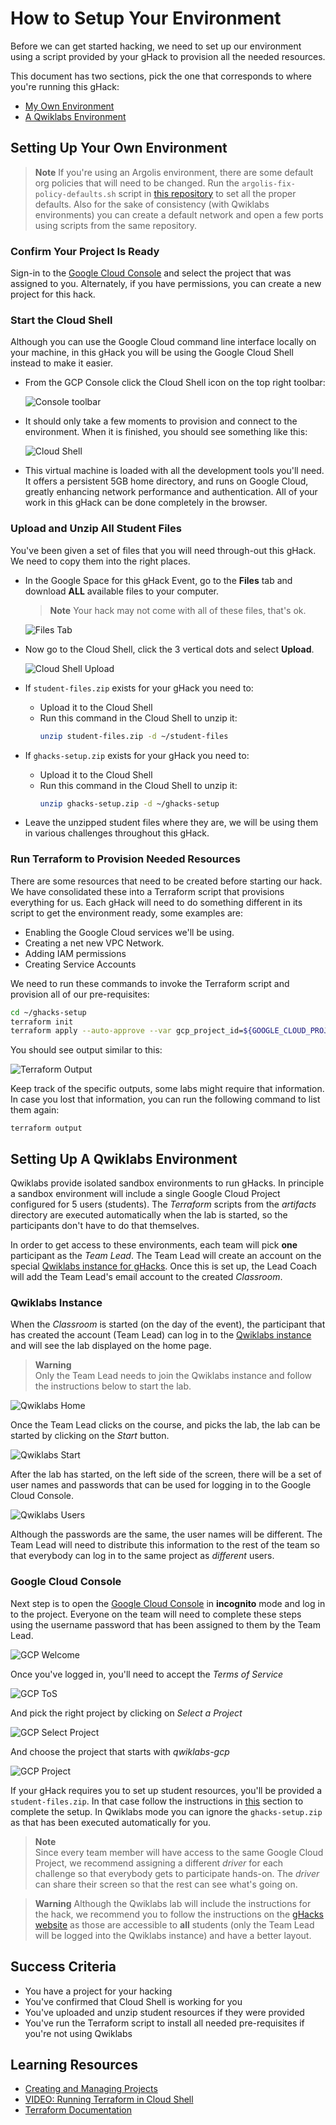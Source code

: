 # How to Setup Your Environment

Before we can get started hacking, we need to set up our environment using a script provided by your gHack to provision all the needed resources.

This document has two sections, pick the one that corresponds to where you're running this gHack:
- [My Own Environment](#setting-up-your-own-environment)
- [A Qwiklabs Environment](#setting-up-a-qwiklabs-environment)

## Setting Up Your Own Environment

> **Note** If you're using an Argolis environment, there are some default org policies that will need to be changed. Run the `argolis-fix-policy-defaults.sh` script in [this repository](https://github.com/gfilicetti/gcp-scripts) to set all the proper defaults. Also for the sake of consistency (with Qwiklabs environments) you can create a default network and open a few ports using scripts from the same repository.

### Confirm Your Project Is Ready

Sign-in to the [Google Cloud Console](http://console.cloud.google.com/) and select the project that was assigned to you. Alternately, if you have permissions, you can create a new project for this hack.

### Start the Cloud Shell

Although you can use the Google Cloud command line interface locally on your machine, in this gHack you will be using the Google Cloud Shell instead to make it easier.

- From the GCP Console click the Cloud Shell icon on the top right toolbar:

    ![Console toolbar](images/setup-toolbar.png)

- It should only take a few moments to provision and connect to the environment. When it is finished, you should see something like this:

    ![Cloud Shell](images/setup-cloud-shell.png)

- This virtual machine is loaded with all the development tools you'll need. It offers a persistent 5GB home directory, and runs on Google Cloud, greatly enhancing network performance and authentication. All of your work in this gHack can be done completely in the browser.

### Upload and Unzip All Student Files

You've been given a set of files that you will need through-out this gHack. We need to copy them into the right places.

- In the Google Space for this gHack Event, go to the **Files** tab and download **ALL** available files to your computer. 
	> **Note** Your hack may not come with all of these files, that's ok.

	![Files Tab](images/setup-space-files.png)

- Now go to the Cloud Shell, click the 3 vertical dots and select **Upload**.

	![Cloud Shell Upload](images/setup-cloud-shell-upload.png)

- If `student-files.zip` exists for your gHack you need to:
	- Upload it to the Cloud Shell
	- Run this command in the Cloud Shell to unzip it:
		```bash
		unzip student-files.zip -d ~/student-files
		```

- If `ghacks-setup.zip` exists for your gHack you need to:
	- Upload it to the Cloud Shell
	- Run this command in the Cloud Shell to unzip it:
		```bash
		unzip ghacks-setup.zip -d ~/ghacks-setup
		```

- Leave the unzipped student files where they are, we will be using them in various challenges throughout this gHack.

### Run Terraform to Provision Needed Resources

There are some resources that need to be created before starting our hack. We have consolidated these into a Terraform script that provisions everything for us. Each gHack will need to do something different in its script to get the environment ready, some examples are:

- Enabling the Google Cloud services we'll be using.
- Creating a net new VPC Network.
- Adding IAM permissions
- Creating Service Accounts

We need to run these commands to invoke the Terraform script and provision all of our pre-requisites:

```bash
cd ~/ghacks-setup
terraform init
terraform apply --auto-approve --var gcp_project_id=${GOOGLE_CLOUD_PROJECT} --var gcp_region=us-central1 --var gcp_zone=us-central1-a
```

You should see output similar to this:

![Terraform Output](images/setup-terraform.png)

Keep track of the specific outputs, some labs might require that information. In case you lost that information, you can run the following command to list them again:

```shell
terraform output
```

## Setting Up A Qwiklabs Environment

Qwiklabs provide isolated sandbox environments to run gHacks. In principle a sandbox environment will include a single Google Cloud Project configured for 5 users (students). The *Terraform* scripts from the *artifacts* directory are executed automatically when the lab is started, so the participants don't have to do that themselves.

In order to get access to these environments, each team will pick **one** participant as the _Team Lead_. The Team Lead will create an account on the special [Qwiklabs instance for gHacks](https://explore.qwiklabs.com). Once this is set up, the Lead Coach will add the Team Lead's email account to the created _Classroom_.

### Qwiklabs Instance

When the _Classroom_ is started (on the day of the event), the participant that has created the account (Team Lead) can log in to the [Qwiklabs instance](https://explore.qwiklabs.com) and will see the lab displayed on the home page.

> **Warning**  
> Only the Team Lead needs to join the Qwiklabs instance and follow the instructions below to start the lab. 

![Qwiklabs Home](images/setup-qwiklabs-home.png)

Once the Team Lead clicks on the course, and picks the lab, the lab can be started by clicking on the _Start_ button.

![Qwiklabs Start](images/setup-qwiklabs-start.png)

After the lab has started, on the left side of the screen, there will be a set of user names and passwords that can be used for logging in to the Google Cloud Console.

![Qwiklabs Users](images/setup-qwiklabs-users.png)

Although the passwords are the same, the user names will be different. The Team Lead will need to distribute this information to the rest of the team so that everybody can log in to the same project as _different_ users. 

### Google Cloud Console

Next step is to open the [Google Cloud Console](https://console.cloud.google.com) in **incognito** mode and log in to the project. Everyone on the team will need to complete these steps using the username password that has been assigned to them by the Team Lead.

![GCP Welcome](images/setup-qwiklabs-welcome-account.png)

Once you've logged in, you'll need to accept the _Terms of Service_

![GCP ToS](images/setup-qwiklabs-welcome-tos.png)

And pick the right project by clicking on _Select a Project_

![GCP Select Project](images/setup-qwiklabs-select-project.png)

And choose the project that starts with _qwiklabs-gcp_

![GCP Project](images/setup-qwiklabs-ql-project.png)

If your gHack requires you to set up student resources, you'll be provided a `student-files.zip`. In that case follow the instructions in [this](#upload-and-unzip-all-student-files) section to complete the setup. In Qwiklabs mode you can ignore the `ghacks-setup.zip` as that has been executed automatically for you.

> **Note**  
Since every team member will have access to the same Google Cloud Project, we recommend assigning a different _driver_ for each challenge so that everybody gets to participate hands-on. The _driver_ can share their screen so that the rest can see what's going on.

> **Warning**
> Although the Qwiklabs lab will include the instructions for the hack, we recommend you to follow the instructions on the [gHacks website](https://ghacks.dev) as those are accessible to **all** students (only the Team Lead will be logged into the Qwiklabs instance) and have a better layout.

## Success Criteria

- You have a project for your hacking
- You've confirmed that Cloud Shell is working for you
- You've uploaded and unzip student resources if they were provided
- You've run the Terraform script to install all needed pre-requisites if you're not using Qwiklabs 

## Learning Resources

- [Creating and Managing Projects](https://cloud.google.com/resource-manager/docs/creating-managing-projects#before_you_begin)
- [VIDEO: Running Terraform in Cloud Shell](https://youtu.be/flNnefErtL0)
- [Terraform Documentation](https://developer.hashicorp.com/terraform/docs)